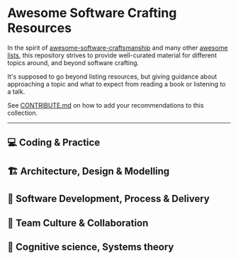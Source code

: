 # Awesome Software Crafting Resources

In the spirit of [awesome-software-craftsmanship](https://github.com/benas/awesome-software-craftsmanship) and many other [awesome lists](https://github.com/sindresorhus/awesome), this repository strives to provide well-curated material for different topics around, and beyond software crafting.

It's supposed to go beyond listing resources, but giving guidance about approaching a topic and what to expect from reading a book or listening to a talk.

See [CONTRIBUTE.md](./CONTRIBUTE.md) on how to add your recommendations to this collection.

----

## 💻 Coding & Practice ‍

## 🏗️ Architecture, Design & Modelling

## 🚀 Software Development, Process & Delivery

## 🤗 Team Culture & Collaboration

## 🤔 Cognitive science, Systems theory
